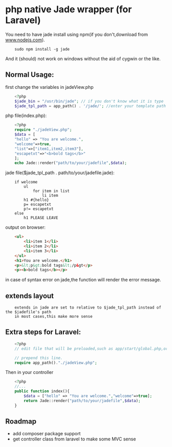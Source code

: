 # php native Jade wrapper (for Laravel)

You need to have jade install using npm(if you don't,download from www.nodejs.com).
```
	sudo npm install -g jade
```
And it (should) not work on windows without the aid of cygwin or the like.


## Normal Usage:

first change the variables in jadeView.php
```php
	<?php
    $jade_bin = "/usr/bin/jade"; // if you don't know what it is type `which jade` in your terminal
    $jade_tpl_path = app_path() . '/jade/'; //enter your template path here,defaulted for laravel at app/jade/
```

php file(index.php):
```php
	<?php
	require "./jadeView.php";
	$data = [
	"hello" => "You are welcome.",
	"welcome"=>true,
	"list"=>["item1,item2,item3"],
	"escapetxt"=>"<b>bold tags</b>"
	];
	echo Jade::render("path/to/your/jadefile",$data);
```
jade file($jade_tpl_path . path/to/your/jadefile.jade):
```jade
	if welcome
		ul
			for item in list
				li item
		h1 #{hello}
		p= escapetxt
		p!= escapetxt
	else
		h1 PLEASE LEAVE
```

output on browser:
```html
	<ul>
		<li>item 1</li>
		<li>item 2</li>
		<li>item 3</li>
	</ul>
	<h1>You are welcome.</h1>
	<p>&lt;p&gt;bold tags&lt;/p&gt</p>
	<p><b>bold tags</b></p>
```
in case of syntax error on jade,the function will render the error message.

## extends layout
```
	extends in jade are set to relative to $jade_tpl_path instead of the $jadefile's path
	in most cases,this make more sense
```


## Extra steps for Laravel:

```php
	<?php
	// edit file that will be preloaded,such as app/start/global.php,or simplely put jadeView.php to 	model,that shoulda work too

	// prepend this line.
	require app_path()."./jadeView.php";
```

Then in your controller
```	php
	<?php
	//...
	public function index(){
		$data = ["hello" => "You are welcome.","welcome"=>true];
		return Jade::render("path/to/your/jadefile",$data);
	}
```

## Roadmap
- add composer package support
- get controller class from laravel to make some MVC sense